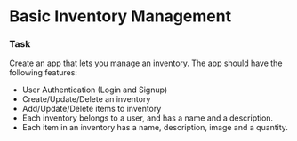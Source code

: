 # Basic Inventory Management

### Task

Create an app that lets you manage an inventory. The app should have the following features:

- User Authentication (Login and Signup)
- Create/Update/Delete an inventory
- Add/Update/Delete items to inventory
- Each inventory belongs to a user, and has a name and a description.
- Each item in an inventory has a name, description, image and a quantity.
